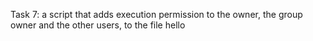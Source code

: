 Task 7: a script that adds execution permission to the owner, the group owner and the other users, to the file hello
